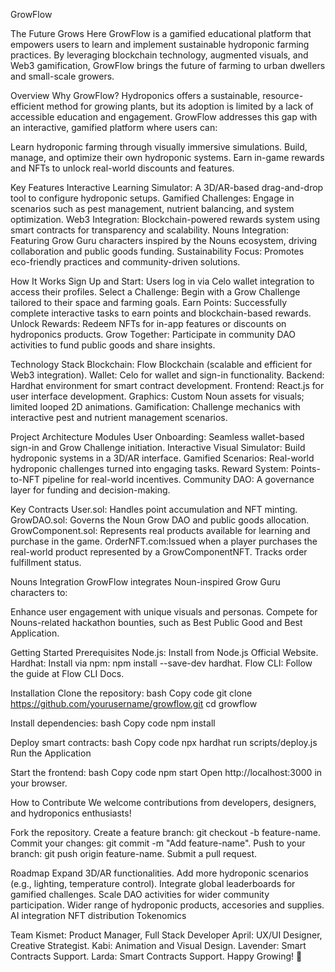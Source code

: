 GrowFlow 

The Future Grows Here
GrowFlow is a gamified educational platform that empowers users to learn and implement sustainable hydroponic farming practices. By leveraging blockchain technology, augmented visuals, and Web3 gamification, GrowFlow brings the future of farming to urban dwellers and small-scale growers.

Overview
Why GrowFlow?
Hydroponics offers a sustainable, resource-efficient method for growing plants, but its adoption is limited by a lack of accessible education and engagement. GrowFlow addresses this gap with an interactive, gamified platform where users can:

Learn hydroponic farming through visually immersive simulations.
Build, manage, and optimize their own hydroponic systems.
Earn in-game rewards and NFTs to unlock real-world discounts and features.

Key Features
Interactive Learning Simulator: A 3D/AR-based drag-and-drop tool to configure hydroponic setups.
Gamified Challenges: Engage in scenarios such as pest management, nutrient balancing, and system optimization.
Web3 Integration: Blockchain-powered rewards system using smart contracts for transparency and scalability.
Nouns Integration: Featuring Grow Guru characters inspired by the Nouns ecosystem, driving collaboration and public goods funding.
Sustainability Focus: Promotes eco-friendly practices and community-driven solutions.

How It Works
Sign Up and Start: Users log in via Celo wallet integration to access their profiles.
Select a Challenge: Begin with a Grow Challenge tailored to their space and farming goals.
Earn Points: Successfully complete interactive tasks to earn points and blockchain-based rewards.
Unlock Rewards: Redeem NFTs for in-app features or discounts on hydroponics products.
Grow Together: Participate in community DAO activities to fund public goods and share insights.

Technology Stack
Blockchain: Flow Blockchain (scalable and efficient for Web3 integration).
Wallet: Celo for wallet and sign-in functionality.
Backend: Hardhat environment for smart contract development.
Frontend: React.js for user interface development.
Graphics: Custom Noun assets for visuals; limited looped 2D animations.
Gamification: Challenge mechanics with interactive pest and nutrient management scenarios.

Project Architecture
Modules
User Onboarding: Seamless wallet-based sign-in and Grow Challenge initiation.
Interactive Visual Simulator: Build hydroponic systems in a 3D/AR interface.
Gamified Scenarios: Real-world hydroponic challenges turned into engaging tasks.
Reward System: Points-to-NFT pipeline for real-world incentives.
Community DAO: A governance layer for funding and decision-making.

Key Contracts
User.sol: Handles point accumulation and NFT minting.
GrowDAO.sol: Governs the Noun Grow DAO and public goods allocation.
GrowComponent.sol: Represents real products available for learning and purchase in the game. 
OrderNFT.com:Issued when a player purchases the real-world product represented by a GrowComponentNFT. Tracks order fulfillment status.

Nouns Integration
GrowFlow integrates Noun-inspired Grow Guru characters to:

Enhance user engagement with unique visuals and personas.
Compete for Nouns-related hackathon bounties, such as Best Public Good and Best Application.

Getting Started
Prerequisites
Node.js: Install from Node.js Official Website.
Hardhat: Install via npm: npm install --save-dev hardhat.
Flow CLI: Follow the guide at Flow CLI Docs.

Installation
Clone the repository:
bash
Copy code
git clone https://github.com/yourusername/growflow.git
cd growflow

Install dependencies:
bash
Copy code
npm install

Deploy smart contracts:
bash
Copy code
npx hardhat run scripts/deploy.js
Run the Application

Start the frontend:
bash
Copy code
npm start
Open http://localhost:3000 in your browser.

How to Contribute
We welcome contributions from developers, designers, and hydroponics enthusiasts!

Fork the repository.
Create a feature branch: git checkout -b feature-name.
Commit your changes: git commit -m "Add feature-name".
Push to your branch: git push origin feature-name.
Submit a pull request.

Roadmap
 Expand 3D/AR functionalities.
 Add more hydroponic scenarios (e.g., lighting, temperature control).
 Integrate global leaderboards for gamified challenges.
 Scale DAO activities for wider community participation.
 Wider range of hydroponic products, accesories and supplies.
 AI integration
 NFT distribution
 Tokenomics
  
Team
Kismet: Product Manager, Full Stack Developer
April: UX/UI Designer, Creative Strategist.
Kabi: Animation and Visual Design.
Lavender: Smart Contracts Support.
Larda: Smart Contracts Support.
Happy Growing! 🌱
